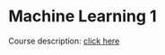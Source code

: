 # Machine Learning 1
Course description:  [click here](https://studiegids.uva.nl/xmlpages/page/2019-2020-en/search-course/course/73104)
